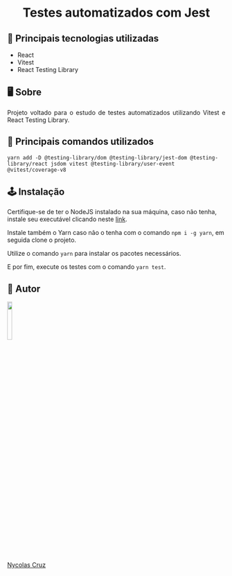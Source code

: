 <h1 align="center">Testes automatizados com Jest</h1>

## 🚀 Principais tecnologias utilizadas

- React
- Vitest
- React Testing Library

## 🖥️ Sobre

<p align="justify">Projeto voltado para o estudo de testes automatizados utilizando Vitest e React Testing Library.</p>

## 🔧 Principais comandos utilizados

```
yarn add -D @testing-library/dom @testing-library/jest-dom @testing-library/react jsdom vitest @testing-library/user-event @vitest/coverage-v8
```

## 🕹️ Instalação

Certifique-se de ter o NodeJS instalado na sua máquina, caso não tenha, instale seu executável clicando neste <a href="https://nodejs.org/pt-br/download/">link</a>.

Instale também o Yarn caso não o tenha com o comando ````npm i -g yarn````, em seguida clone o projeto.

Utilize o comando ````yarn```` para instalar os pacotes necessários.

E por fim, execute os testes com o comando ````yarn test````.

## 🐧 Autor

<a href="https://github.com/NycolasCruz">
    <img src="https://github.com/NycolasCruz.png"  width="15%">
    <p>Nycolas Cruz</p>
</a>